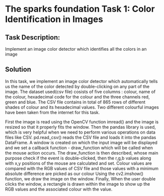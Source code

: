# **The sparks foundation Task 1:  Color Identification in Images**

## **Task Description:**
Implement an image color detector which identifies all the colors in an image

## **Solution**

In this task, we implement an image color detector which automatically tells us the name of the color detected  by double-clicking on any part of the image.
The dataset used(csv file)  cosists of five columns : colour, name of the colour, hexadecimal code for the colour and the three channels red, green and blue.
The CSV file contains in total of 865 rows of different shades of colour and its hexadecimal values.
Two different colourful images have been taken from the internet for this task.

First the image is read using the OpenCV function imread() and the image is resized so that it properly fits the window.
Then the pandas library is used, which is very helpful  when we need to perform various operations on data files like CSV.
pd.read_csv() reads the CSV file and loads it into the pandas DataFrame. 
A window is created on which the input image will be displayed and we set a callback function - draw_function  which will be called when the mouse action occurs.
The draw_function is then described, whose main purpose check if the event is double-clicked, then the r,g,b values along with x,y positions of the mouse are calculated and set.
Colour values are compared with the RGB values of CSV file and those values with a minimum absolute difference are picked as our colour
Using the cv2.imshow() function, we draw the image on the window. 
Finally, When the user double clicks the window, a rectangle is drawn within the image to show up the RGB values and the associated colour with the value.

